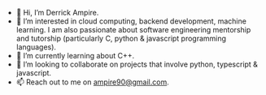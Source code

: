 - 👋 Hi, I’m Derrick Ampire.
- 👀 I’m interested in cloud computing, backend development, machine learning. I am also passionate about software engineering mentorship and tutorship (particularly C, python & javascript programming languages).
- 🌱 I’m currently learning about C++.
- 💞️ I’m looking to collaborate on projects that involve python, typescript & javascript.
- 📫 Reach out to me on ampire90@gmail.com.

<!---
am-derrick/am-derrick is a ✨ special ✨ repository because its `README.md` (this file) appears on your GitHub profile.
You can click the Preview link to take a look at your changes.
--->
